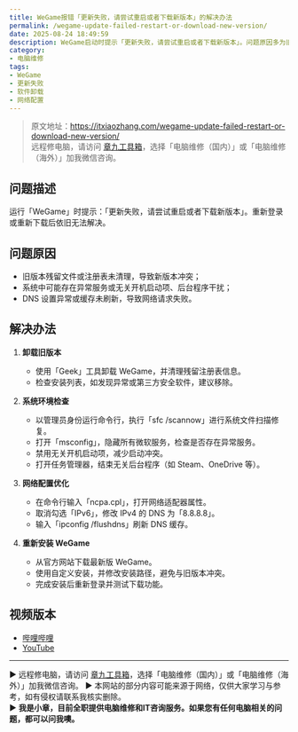 ```yaml
---
title: WeGame报错「更新失败，请尝试重启或者下载新版本」的解决办法
permalink: /wegame-update-failed-restart-or-download-new-version/
date: 2025-08-24 18:49:59
description: WeGame启动时提示「更新失败，请尝试重启或者下载新版本」。问题原因多为旧版本残留、异常服务或网络配置错误。通过卸载旧版本、优化系统和网络设置，并自定义安装最新版，即可解决。
category:
- 电脑维修
tags:
- WeGame
- 更新失败
- 软件卸载
- 网络配置
---
```


> 原文地址：<https://itxiaozhang.com/wegame-update-failed-restart-or-download-new-version/>  
> 远程修电脑，请访问 [章九工具箱](https://zhang9.com/)，选择「电脑维修（国内）」或「电脑维修（海外）」加我微信咨询。 

## 问题描述

运行「WeGame」时提示：「更新失败，请尝试重启或者下载新版本」。重新登录或重新下载后依旧无法解决。

## 问题原因

* 旧版本残留文件或注册表未清理，导致新版本冲突；
* 系统中可能存在异常服务或无关开机启动项、后台程序干扰；
* DNS 设置异常或缓存未刷新，导致网络请求失败。

## 解决办法

1. **卸载旧版本**

   * 使用「Geek」工具卸载 WeGame，并清理残留注册表信息。
   * 检查安装列表，如发现异常或第三方安全软件，建议移除。

2. **系统环境检查**

   * 以管理员身份运行命令行，执行「sfc /scannow」进行系统文件扫描修复。
   * 打开「msconfig」，隐藏所有微软服务，检查是否存在异常服务。
   * 禁用无关开机启动项，减少启动冲突。
   * 打开任务管理器，结束无关后台程序（如 Steam、OneDrive 等）。

3. **网络配置优化**

   * 在命令行输入「ncpa.cpl」，打开网络适配器属性。
   * 取消勾选「IPv6」，修改 IPv4 的 DNS 为「8.8.8.8」。
   * 输入「ipconfig /flushdns」刷新 DNS 缓存。

4. **重新安装 WeGame**

   * 从官方网站下载最新版 WeGame。
   * 使用自定义安装，并修改安装路径，避免与旧版本冲突。
   * 完成安装后重新登录并测试下载功能。

## 视频版本

* [哔哩哔哩](https://space.bilibili.com/3546607630944387)
* [YouTube](https://www.youtube.com/@itxiaozhang)

---
▶ 远程修电脑，请访问 [章九工具箱](https://zhang9.com/)，选择「电脑维修（国内）」或「电脑维修（海外）」加我微信咨询。 
▶ 本网站的部分内容可能来源于网络，仅供大家学习与参考，如有侵权请联系我核实删除。  
▶ **我是小章，目前全职提供电脑维修和IT咨询服务。如果您有任何电脑相关的问题，都可以问我噢。**  
